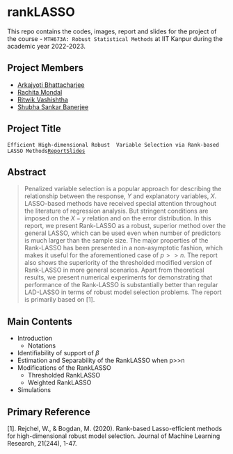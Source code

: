 # rankLASSO

This repo contains the codes, images, report and slides for the project of the course - `MTH673A: Robust Statistical Methods` at IIT Kanpur during the academic year 2022-2023.

## Project Members

  - [Arkajyoti Bhattacharjee](https://github.com/ArkaB-DS)
  - [Rachita Mondal](https://github.com/Rachita-Mondal)
  - [Ritwik Vashishtha](https://github.com/ritwikvashistha)
  - [Shubha Sankar Banerjee](https://github.com/shubha3)

## Project Title
`Efficient High-dimensional Robust  Variable Selection via Rank-based LASSO Methods`[`Report`](https://github.com/ArkaB-DS/rankLASSO/blob/main/Robust_Project_II.pdf)[`Slides`](https://github.com/ArkaB-DS/rankLASSO/blob/main/Robust_Project_II__slides_.pdf)

## Abstract
> Penalized variable selection is a popular approach for describing the relationship between the response, $Y$ and explanatory variables, $X$. LASSO-based methods have received special attention throughout the literature of regression analysis. But stringent conditions are imposed on the $X-y$ relation and on the error distribution. In this report, we present Rank-LASSO as a robust, superior method over the general LASSO, which can be used even when number of predictors is much larger than the sample size. The major properties of the Rank-LASSO has been presented in a non-asymptotic fashion, which makes it useful for the aforementioned case of $p >> n$. The report also shows the superiority of the thresholded modified version of Rank-LASSO in more general scenarios. Apart from theoretical results, we present numerical experiments for demonstrating that performance of the Rank-LASSO is substantially better than regular LAD-LASSO in terms of robust model selection problems. The report is primarily based on [1].

## Main Contents

  - Introduction
      * Notations
  - Identifiability of support of $\beta$
  - Estimation and Separability of the RankLASSO when p>>n 
  - Modifications of the RankLASSO
      * Thresholded RankLASSO
      * Weighted RankLASSO
  - Simulations    

## Primary Reference

  [1]. Rejchel, W., & Bogdan, M. (2020). Rank-based Lasso-efficient methods for high-dimensional robust model selection. Journal of Machine Learning Research, 21(244), 1-47.

